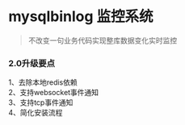 mysqlbinlog 监控系统
====
>不改变一句业务代码实现整库数据变化实时监控

### 2.0升级要点
1、去除本地redis依赖    
2、支持websocket事件通知    
3、支持tcp事件通知    
4、简化安装流程     